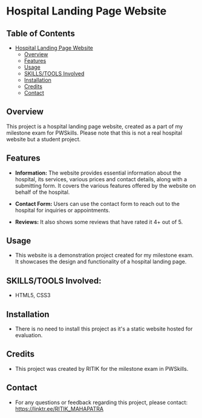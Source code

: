 # Hospital Landing Page Website

## Table of Contents
- [Hospital Landing Page Website](#hospital-landing-page-website)
  - [Overview](#overview)
  - [Features](#features)
  - [Usage](#usage)
  - [SKILLS/TOOLS Involved](#skillstools-involved)
  - [Installation](#installation)
  - [Credits](#credits)
  - [Contact](#contact)


## Overview

This project is a hospital landing page website, created as a part of my milestone exam for PWSkills. Please note that this is not a real hospital website but a student project.

## Features

- **Information:** The website provides essential information about the hospital, its services, various prices and contact details, along with a submitting form. It covers the various features offered by the website on behalf of the hospital.

- **Contact Form:** Users can use the contact form to reach out to the hospital for inquiries or appointments.

- **Reviews:** It also shows some reviews that have rated it 4+ out of 5.

## Usage

- This website is a demonstration project created for my milestone exam. It showcases the design and functionality of a hospital landing page.

## SKILLS/TOOLS Involved:

- HTML5, CSS3

## Installation

- There is no need to install this project as it's a static website hosted for evaluation.

## Credits

- This project was created by RITIK for the milestone exam in PWSkills.

## Contact

- For any questions or feedback regarding this project, please contact: https://linktr.ee/RITIK_MAHAPATRA

